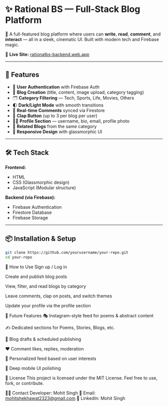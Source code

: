 # ✨ Rational BS — Full-Stack Blog Platform

🚀 A full-featured blog platform where users can **write**, **read**, **comment**, and **interact** — all in a sleek, cinematic UI. Built with modern tech and Firebase magic.

🔗 **Live Site:** [rationalbs-backend.web.app](https://rationalbs-backend.web.app/index.html)

---

## 📌 Features

- 🔐 **User Authentication** with Firebase Auth  
- 📝 **Blog Creation** (title, content, image upload, category tagging)  
- 🗂️ **Category Filtering** — Tech, Sports, Life, Movies, Others  
- 🌓 **Dark/Light Mode** with smooth transitions  
- 💬 **Real-time Comments** synced via Firestore  
- 👏 **Clap Button** (up to 3 per blog per user)  
- 🧑‍💻 **Profile Section** — username, bio, email, profile photo  
- 🔄 **Related Blogs** from the same category  
- 📱 **Responsive Design** with glassmorphic UI

---

## 🛠 Tech Stack

**Frontend:**  
- HTML  
- CSS (Glassmorphic design)  
- JavaScript (Modular structure)

**Backend (via Firebase):**  
- Firebase Authentication  
- Firestore Database  
- Firebase Storage

---

## 📦 Installation & Setup

```bash
git clone https://github.com/yourusername/your-repo.git
cd your-repo
```



🧠 How to Use
Sign up / Log in

Create and publish blog posts

View, filter, and read blogs by category

Leave comments, clap on posts, and switch themes

Update your profile via the profile section



🔮 Future Features
🎭 Instagram-style feed for poems & abstract content

✍️ Dedicated sections for Poems, Stories, Blogs, etc.

📅 Blog drafts & scheduled publishing

❤️ Comment likes, replies, moderation

🧠 Personalized feed based on user interests

📱 Deep mobile UI polishing

📜 License
This project is licensed under the MIT License.
Feel free to use, fork, or contribute.

🙋‍♂️ Contact
Developer: Mohit Singh
📧 Email: mohitshekhawat2323@gmail.com
🔗 LinkedIn: Mohit Singh